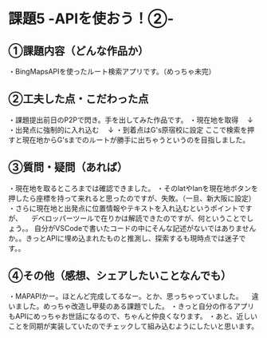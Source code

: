 # 課題5 -APIを使おう！②-

## ①課題内容（どんな作品か）
・BingMapsAPIを使ったルート検索アプリです。（めっちゃ未完）

## ②工夫した点・こだわった点
・課題提出前日のP2Pで閃き。手を出してみた作品です。
・現在地を取得
　↓
・出発点に強制的に入れ込む
　↓
・到着点はG's原宿校に設定
ここで検索を押すと現在地からG'sまでのルートが勝手に出ちゃうというのを目指しました。

## ③質問・疑問（あれば）
・現在地を取るところまでは確認できました。
・そのlatやlanを現在地ボタンを押したら座標を持って来れると思ったのですが、失敗。（一旦、新大阪に設定）
・さらに現在地と出発点に位置情報やテキストを入れ込むというポイントですが、
　デベロッパーツールで在りかは解読できたのですが、何ということでしょう。。
  自分がVSCodeで書いたコードの中にそんな記述がないではありませんか。。きっとAPIに埋め込まれたものと推測し、探索するも現時点では迷子です。。

## ④その他（感想、シェアしたいことなんでも）
・MAPAPIかー。ほとんど完成してるなー。とか、思っちゃっていました。
　違いました。めっちゃ改造し甲斐のある課題でした。
・きっと自分の作るアプリもAPIにめっちゃお世話になるので、ちゃんと仲良くなります。
・あと、近しいことを同期が実装していたのでチェックして組み込むようにしたいと思います。

